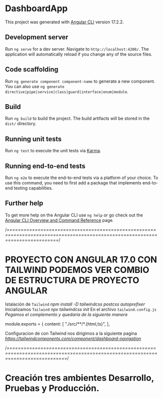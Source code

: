 # DashboardApp

This project was generated with [Angular CLI](https://github.com/angular/angular-cli) version 17.2.2.

## Development server

Run `ng serve` for a dev server. Navigate to `http://localhost:4200/`. The application will automatically reload if you change any of the source files.

## Code scaffolding

Run `ng generate component component-name` to generate a new component. You can also use `ng generate directive|pipe|service|class|guard|interface|enum|module`.

## Build

Run `ng build` to build the project. The build artifacts will be stored in the `dist/` directory.

## Running unit tests

Run `ng test` to execute the unit tests via [Karma](https://karma-runner.github.io).

## Running end-to-end tests

Run `ng e2e` to execute the end-to-end tests via a platform of your choice. To use this command, you need to first add a package that implements end-to-end testing capabilities.

## Further help

To get more help on the Angular CLI use `ng help` or go check out the [Angular CLI Overview and Command Reference](https://angular.io/cli) page.

/*==============================================================================================================================*/
# PROYECTO CON ANGULAR 17.0 CON TAILWIND PODEMOS VER COMBIO DE ESTRUCTURA DE PROYECTO ANGULAR
Istalación de `Tailwind` *npm install -D tailwindcss postcss autoprefixer*
Inicializamos `Tailwind` *npx tailwindcss init*
En el archivo `tailwind.config.js` *Pegamos el complemento y quedaria de la siguiente manera*

module.exports = {
content: [
"./src/**/*.{html,ts}",
],

Configuracion de con Tailwind nos dirigimos a la siguiente pagina *https://tailwindcomponents.com/component/dashboard-navigation*

/*=================================================================================================================================*/
# Creación tres ambientes Desarrollo, Pruebas y Producción.

